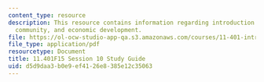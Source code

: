```yaml
---
content_type: resource
description: This resource contains information regarding introduction to housing,
  community, and economic development.
file: https://ol-ocw-studio-app-qa.s3.amazonaws.com/courses/11-401-introduction-to-housing-community-and-economic-development-fall-2015/d5d9daa3b0e9ef4126e8385e12c35063_MIT11_401F15_Session10.pdf
file_type: application/pdf
resourcetype: Document
title: 11.401F15 Session 10 Study Guide
uid: d5d9daa3-b0e9-ef41-26e8-385e12c35063
---
```

